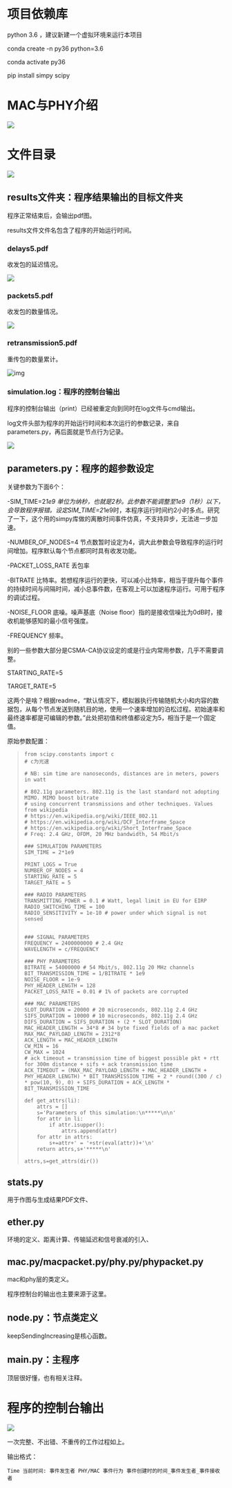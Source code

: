 # 项目依赖库

python 3.6 ，建议新建一个虚拟环境来运行本项目

conda create -n py36 python=3.6

conda activate py36

pip install simpy scipy

# MAC与PHY介绍

![](image/structure/1652246698986.png)

# 文件目录

![](image/structure/1652250086323.png)

## results文件夹：程序结果输出的目标文件夹

程序正常结束后，会输出pdf图。

results文件文件名包含了程序的开始运行时间。

### delays5.pdf

收发包的延迟情况。

![](image/structure/1652248874939.png)

### packets5.pdf

收发包的数量情况。

![](image/structure/1652248862326.png)

### retransmission5.pdf

重传包的数量累计。

![img](image/structure/1652248849802.png)



### simulation.log：程序的控制台输出

程序的控制台输出（print）已经被重定向到同时在log文件与cmd输出。

log文件头部为程序的开始运行时间和本次运行的参数记录，来自parameters.py，再后面就是节点行为记录。

![](image/structure/1652240401643.png)

## parameters.py：程序的超参数设定

关键参数为下面6个：

-SIM_TIME=2*1e9 单位为纳秒，也就是2秒。此参数不能调整至1e9（1秒）以下，会导致程序报错。设定SIM_TIME=2*1e9时，本程序运行时间约2小时多点。研究了一下，这个用的simpy库做的离散时间事件仿真，不支持异步，无法进一步加速。

-NUMBER_OF_NODES=4 节点数暂时设定为4，调大此参数会导致程序的运行时间增加。程序默认每个节点都同时具有收发功能。

-PACKET_LOSS_RATE 丢包率

-BITRATE 比特率。若想程序运行的更快，可以减小比特率，相当于提升每个事件的持续时间与间隔时间，减小总事件数，在客观上可以加速程序运行。可用于程序的调试过程。

-NOISE_FLOOR 底噪。噪声基底（Noise floor）指的是接收信噪比为0dB时，接收机能够感知的最小信号强度。

-FREQUENCY 频率。

别的一些参数大部分是CSMA-CA协议设定的或是行业内常用参数，几乎不需要调整。

STARTING_RATE=5

TARGET_RATE=5

这两个是啥？根据readme，“默认情况下，模拟器执行传输随机大小和内容的数据包，从每个节点发送到随机目的地，使用一个速率增加的泊松过程。初始速率和最终速率都是可编辑的参数。”此处把初值和终值都设定为5，相当于是一个固定值。

原始参数配置：

> ```
> from scipy.constants import c
> # c为光速
>
> # NB: sim time are nanoseconds, distances are in meters, powers in watt
>
> # 802.11g parameters. 802.11g is the last standard not adopting MIMO. MIMO boost bitrate
> # using concurrent transmissions and other techniques. Values from wikipedia
> # https://en.wikipedia.org/wiki/IEEE_802.11
> # https://en.wikipedia.org/wiki/DCF_Interframe_Space
> # https://en.wikipedia.org/wiki/Short_Interframe_Space
> # Freq: 2.4 GHz, OFDM, 20 MHz bandwidth, 54 Mbit/s
>
> ### SIMULATION PARAMETERS
> SIM_TIME = 2*1e9
>
> PRINT_LOGS = True
> NUMBER_OF_NODES = 4
> STARTING_RATE = 5
> TARGET_RATE = 5
>
> ### RADIO PARAMETERS
> TRANSMITTING_POWER = 0.1 # Watt, legal limit in EU for EIRP
> RADIO_SWITCHING_TIME = 100
> RADIO_SENSITIVITY = 1e-10 # power under which signal is not sensed
>
>
> ### SIGNAL PARAMETERS
> FREQUENCY = 2400000000 # 2.4 GHz
> WAVELENGTH = c/FREQUENCY
>
> ### PHY PARAMETERS
> BITRATE = 54000000 # 54 Mbit/s, 802.11g 20 MHz channels
> BIT_TRANSMISSION_TIME = 1/BITRATE * 1e9
> NOISE_FLOOR = 1e-9
> PHY_HEADER_LENGTH = 128
> PACKET_LOSS_RATE = 0.01 # 1% of packets are corrupted
>  
> ### MAC PARAMETERS
> SLOT_DURATION = 20000 # 20 microseconds, 802.11g 2.4 GHz
> SIFS_DURATION = 10000 # 10 microseconds, 802.11g 2.4 GHz
> DIFS_DURATION = SIFS_DURATION + (2 * SLOT_DURATION)
> MAC_HEADER_LENGTH = 34*8 # 34 byte fixed fields of a mac packet
> MAX_MAC_PAYLOAD_LENGTH = 2312*8
> ACK_LENGTH = MAC_HEADER_LENGTH
> CW_MIN = 16
> CW_MAX = 1024
> # ack timeout = transmission time of biggest possible pkt + rtt for 300m distance + sifs + ack transmission time
> ACK_TIMEOUT = (MAX_MAC_PAYLOAD_LENGTH + MAC_HEADER_LENGTH + PHY_HEADER_LENGTH) * BIT_TRANSMISSION_TIME + 2 * round((300 / c) * pow(10, 9), 0) + SIFS_DURATION + ACK_LENGTH * BIT_TRANSMISSION_TIME
>
> def get_attrs(li):
>     attrs = []
>     s='Parameters of this simulation:\n*****\n\n'
>     for attr in li:
>         if attr.isupper():
>             attrs.append(attr)
>     for attr in attrs:
>         s+=attr+' = '+str(eval(attr))+'\n'
>     return attrs,s+'*****\n'
>
> attrs,s=get_attrs(dir())
> ```

## stats.py

用于作图与生成结果PDF文件、

## ether.py

环境的定义、距离计算、传输延迟和信号衰减的引入、

## mac.py/macpacket.py/phy.py/phypacket.py

mac和phy层的类定义。

程序控制台的输出也主要来源于这里。

## node.py：节点类定义

keepSendingIncreasing是核心函数。

## main.py：主程序

顶层很好懂，也有相关注释。

# 程序的控制台输出

![](image/structure/1652249140649.png)

一次完整、不出错、不重传的工作过程如上。

输出格式：

```
Time 当前时间: 事件发生者 PHY/MAC 事件行为 事件创建时的时间_事件发生者_事件接收者
```


